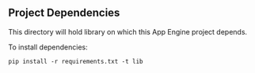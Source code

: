 ## Project Dependencies

This directory will hold library on which this App Engine project depends.

To install dependencies:

    pip install -r requirements.txt -t lib
